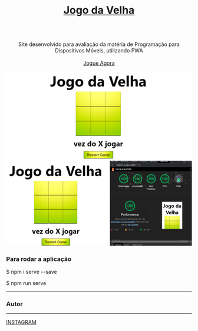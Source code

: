  
<div align="center">
  <a href="https://github.com/willianifms/tictactoepwa">
    <h1>Jogo da Velha</h1>
  </a>
  <br />
  <br />
  
  <p align="center">
   Site desenvolvido para avaliação da matéria de Programação para Dispositivos Móveis, utilizando PWA
    <br />
    <br />
    <a href="https://willianifms.github.io/tictactoepwa/">Jogue Agora</a>
  </p>
</div>

<img src="/images/jogo.png" alt="printcomputador">

<img src="/images/lighthouse.png" alt="printlighthouse">



### Para rodar a aplicação

$ npm i serve --save

$ npm run serve

---

### Autor
---

<a href="https://www.instagram.com/willian_apenas/">INSTAGRAM</a>
